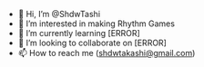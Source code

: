 - 👋 Hi, I’m @ShdwTashi
- 👀 I’m interested in making Rhythm Games
- 🌱 I’m currently learning [ERROR]
- 💞️ I’m looking to collaborate on [ERROR]
- 📫 How to reach me (shdwtakashi@gmail.com)
